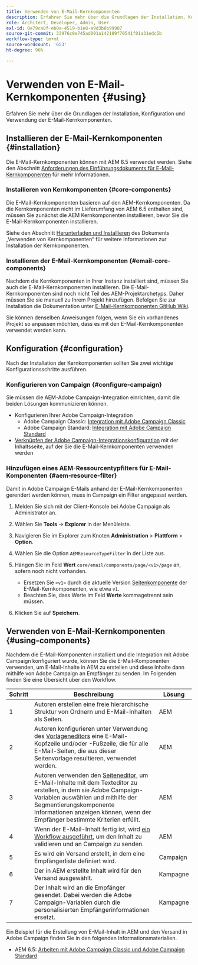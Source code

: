 ```yaml
---
title: Verwenden von E-Mail-Kernkomponenten
description: Erfahren Sie mehr über die Grundlagen der Installation, Konfiguration und Verwendung der E-Mail-Kernkomponenten.
role: Architect, Developer, Admin, User
exl-id: 0e79ca8f-eb0a-4519-b1e8-a9d3b0b99987
source-git-commit: 33976c0e745ad091a142109f70541f01a31edc5b
workflow-type: tm+mt
source-wordcount: '653'
ht-degree: 96%

---
```



# Verwenden von E-Mail-Kernkomponenten {#using}

Erfahren Sie mehr über die Grundlagen der Installation, Konfiguration und Verwendung der E-Mail-Kernkomponenten.

## Installieren der E-Mail-Kernkomponenten {#installation}

Die E-Mail-Kernkomponenten können mit AEM 6.5 verwendet werden. Siehe den Abschnitt [Anforderungen des Einführungsdokuments für E-Mail-Kernkomponenten](introduction.md#requirements) für mehr Informationen.

### Installieren von Kernkomponenten {#core-components}

Die E-Mail-Kernkomponenten basieren auf den AEM-Kernkomponenten. Da die Kernkomponenten nicht im Lieferumfang von AEM 6.5 enthalten sind, müssen Sie zunächst die AEM Kernkomponenten installieren, bevor Sie die E-Mail-Kernkomponenten installieren.

Siehe den Abschnitt [Herunterladen und Installieren](/help/get-started/using.md#download-and-install) des Dokuments „Verwenden von Kernkomponenten“ für weitere Informationen zur Installation der Kernkomponenten.

### Installieren der E-Mail-Kernkomponenten {#email-core-components}

Nachdem die Kernkomponenten in Ihrer Instanz installiert sind, müssen Sie auch die E-Mail-Kernkomponenten installieren. Die E-Mail-Kernkomponenten sind noch nicht Teil des AEM-Projektarchetyps. Daher müssen Sie sie manuell zu Ihrem Projekt hinzufügen. Befolgen Sie zur Installation die Dokumentation unter [E-Mail-Kernkomponenten GitHub Wiki](https://github.com/adobe/aem-core-email-components/wiki/Adding-to-Existing-Project).

Sie können denselben Anweisungen folgen, wenn Sie ein vorhandenes Projekt so anpassen möchten, dass es mit den E-Mail-Kernkomponenten verwendet werden kann.

## Konfiguration {#configuration}

Nach der Installation der Kernkomponenten sollten Sie zwei wichtige Konfigurationsschritte ausführen.

### Konfigurieren von Campaign {#configure-campaign}

Sie müssen die AEM-Adobe Campaign-Integration einrichten, damit die beiden Lösungen kommunizieren können.

* Konfigurieren Ihrer Adobe Campaign-Integration
   * Adobe Campaign Classic: [Integration mit Adobe Campaign Classic](https://experienceleague.adobe.com/docs/experience-manager-65/administering/integration/campaignonpremise.html?lang=de)
   * Adobe Campaign Standard: [Integration mit Adobe Campaign Standard](https://experienceleague.adobe.com/docs/experience-manager-65/administering/integration/campaignstandard.html?lang=de)
* [Verknüpfen der Adobe Campaign-Integrationskonfiguration](/help/email/components/page.md#cloud-services-tab) mit der Inhaltsseite, auf der Sie die E-Mail-Kernkomponenten verwenden werden

### Hinzufügen eines AEM-Ressourcentypfilters für E-Mail-Komponenten {#aem-resource-filter}

Damit in Adobe Campaign E-Mails anhand der E-Mail-Kernkomponenten gerendert werden können, muss in Campaign ein Filter angepasst werden.

1. Melden Sie sich mit der Client-Konsole bei Adobe Campaign als Administrator an.

1. Wählen Sie **Tools** -> **Explorer** in der Menüleiste.

1. Navigieren Sie im Explorer zum Knoten **Administration** > **Plattform** > **Option**.

1. Wählen Sie die Option `AEMResourceTypeFilter` in der Liste aus.

1. Hängen Sie im Feld **Wert** `core/email/components/page/<v1>/page` an, sofern noch nicht vorhanden.

   * Ersetzen Sie `<v1>` durch die aktuelle Version [Seitenkomponente](/help/email/components/page.md) der E-Mail-Kernkomponenten, wie etwa `v1`.
   * Beachten Sie, dass Werte im Feld **Werte** kommagetrennt sein müssen.

1. Klicken Sie auf **Speichern**.

## Verwenden von E-Mail-Kernkomponenten {#using-components}

Nachdem die E-Mail-Komponenten installiert und die Integration mit Adobe Campaign konfiguriert wurde, können Sie die E-Mail-Komponenten verwenden, um E-Mail-Inhalte in AEM zu erstellen und diese Inhalte dann mithilfe von Adobe Campaign an Empfänger zu senden. Im Folgenden finden Sie eine Übersicht über den Workflow.

| Schritt | Beschreibung | Lösung |
|---|---|---|
| 1 | Autoren erstellen eine freie hierarchische Struktur von Ordnern und E-Mail-Inhalten als Seiten. | AEM |
| 2 | Autoren konfigurieren unter Verwendung des [Vorlageneditors](https://experienceleague.adobe.com/docs/experience-manager-cloud-service/sites/authoring/features/templates.html?lang=de) eine E-Mail-Kopfzeile und/oder -Fußzeile, die für alle E-Mail-Seiten, die aus dieser Seitenvorlage resultieren, verwendet werden. | AEM |
| 3 | Autoren verwenden den [Seiteneditor](https://experienceleague.adobe.com/docs/experience-manager-cloud-service/content/sites/authoring/fundamentals/editing-content.html?lang=de), um E-Mail-Inhalte mit dem Texteditor zu erstellen, in dem sie Adobe Campaign-Variablen auswählen und mithilfe der Segmentierungskomponente Informationen anzeigen können, wenn der Empfänger bestimmte Kriterien erfüllt. | AEM |
| 4 | Wenn der E-Mail-Inhalt fertig ist, wird [ein Workflow ausgeführt](https://experienceleague.adobe.com/docs/experience-manager-cloud-service/content/sites/authoring/workflows/overview.html?lang=de), um den Inhalt zu validieren und an Campaign zu senden. | AEM |
| 5 | Es wird ein Versand erstellt, in dem eine Empfängerliste definiert wird. | Campaign |
| 6 | Der in AEM erstellte Inhalt wird für den Versand ausgewählt. | Kampagne |
| 7 | Der Inhalt wird an die Empfänger gesendet. Dabei werden die Adobe Campaign-Variablen durch die personalisierten Empfängerinformationen ersetzt. | Kampagne |

Ein Beispiel für die Erstellung von E-Mail-Inhalt in AEM und den Versand in Adobe Campaign finden Sie in den folgenden Informationsmaterialien.

* AEM 6.5: [Arbeiten mit Adobe Campaign Classic und Adobe Campaign Standard](https://experienceleague.adobe.com/docs/experience-manager-65/authoring/aem-adobe-campaign/campaign.html?lang=de)
